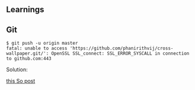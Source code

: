 ## Learnings

## Git

``` shell
$ git push -u origin master
fatal: unable to access 'https://github.com/phanirithvij/cross-wallpaper.git/': OpenSSL SSL_connect: SSL_ERROR_SYSCALL in connection to github.com:443
```

Solution:

[this So post](https://stackoverflow.com/questions/49345357/fatal-unable-to-access-https-github-com-xxx-openssl-ssl-connect-ssl-error)

